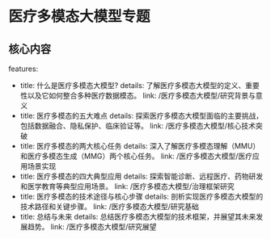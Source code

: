 # 医疗多模态大模型专题

## 核心内容

features:
  - title: 什么是医疗多模态大模型?
    details: 了解医疗多模态大模型的定义、重要性以及它如何整合多种医疗数据模态。
    link: /医疗多模态大模型/研究背景与意义
  - title: 医疗多模态的五大难点
    details: 探索医疗多模态大模型面临的主要挑战，包括数据融合、隐私保护、临床验证等。
    link: /医疗多模态大模型/核心技术突破
  - title: 医疗多模态的两大核心任务
    details: 深入了解医疗多模态理解（MMU）和医疗多模态生成（MMG）两个核心任务。
    link: /医疗多模态大模型/医疗应用场景实现
  - title: 医疗多模态的四大典型应用
    details: 探索智能诊断、远程医疗、药物研发和医学教育等典型应用场景。
    link: /医疗多模态大模型/治理框架研究
  - title: 医疗多模态的技术途径与核心步骤
    details: 剖析实现医疗多模态大模型的技术路径和关键步骤。
    link: /医疗多模态大模型/研究基础
  - title: 总结与未来
    details: 总结医疗多模态大模型的技术框架，并展望其未来发展趋势。
    link: /医疗多模态大模型/研究展望 